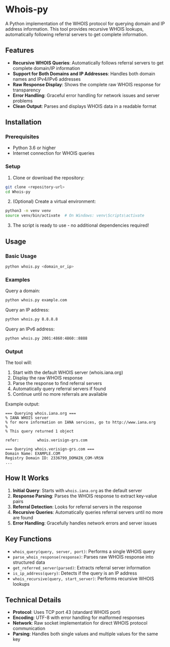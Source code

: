 # Whois-py

A Python implementation of the WHOIS protocol for querying domain and IP address information. This tool provides recursive WHOIS lookups, automatically following referral servers to get complete information.

## Features

- **Recursive WHOIS Queries**: Automatically follows referral servers to get complete domain/IP information
- **Support for Both Domains and IP Addresses**: Handles both domain names and IPv4/IPv6 addresses
- **Raw Response Display**: Shows the complete raw WHOIS response for transparency
- **Error Handling**: Graceful error handling for network issues and server problems
- **Clean Output**: Parses and displays WHOIS data in a readable format

## Installation

### Prerequisites

- Python 3.6 or higher
- Internet connection for WHOIS queries

### Setup

1. Clone or download the repository:
```bash
git clone <repository-url>
cd Whois-py
```

2. (Optional) Create a virtual environment:
```bash
python3 -m venv venv
source venv/bin/activate  # On Windows: venv\Scripts\activate
```

3. The script is ready to use - no additional dependencies required!

## Usage

### Basic Usage

```bash
python whois.py <domain_or_ip>
```

### Examples

Query a domain:
```bash
python whois.py example.com
```

Query an IP address:
```bash
python whois.py 8.8.8.8
```

Query an IPv6 address:
```bash
python whois.py 2001:4860:4860::8888
```

### Output

The tool will:
1. Start with the default WHOIS server (whois.iana.org)
2. Display the raw WHOIS response
3. Parse the response to find referral servers
4. Automatically query referral servers if found
5. Continue until no more referrals are available

Example output:
```
=== Querying whois.iana.org ===
% IANA WHOIS server
% for more information on IANA services, go to http://www.iana.org
%
% This query returned 1 object

refer:        whois.verisign-grs.com

=== Querying whois.verisign-grs.com ===
Domain Name: EXAMPLE.COM
Registry Domain ID: 2336799_DOMAIN_COM-VRSN
...
```

## How It Works

1. **Initial Query**: Starts with `whois.iana.org` as the default server
2. **Response Parsing**: Parses the WHOIS response to extract key-value pairs
3. **Referral Detection**: Looks for referral servers in the response
4. **Recursive Queries**: Automatically queries referral servers until no more are found
5. **Error Handling**: Gracefully handles network errors and server issues

## Key Functions

- `whois_query(query, server, port)`: Performs a single WHOIS query
- `parse_whois_response(response)`: Parses raw WHOIS response into structured data
- `get_referred_server(parsed)`: Extracts referral server information
- `is_ip_address(query)`: Detects if the query is an IP address
- `whois_recursive(query, start_server)`: Performs recursive WHOIS lookups

## Technical Details

- **Protocol**: Uses TCP port 43 (standard WHOIS port)
- **Encoding**: UTF-8 with error handling for malformed responses
- **Network**: Raw socket implementation for direct WHOIS protocol communication
- **Parsing**: Handles both single values and multiple values for the same key
